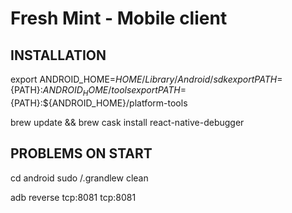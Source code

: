 Fresh Mint - Mobile client
=============================


INSTALLATION
------------

export ANDROID_HOME=${HOME}/Library/Android/sdk
export PATH=${PATH}:${ANDROID_HOME}/tools
export PATH=${PATH}:${ANDROID_HOME}/platform-tools

brew update && brew cask install react-native-debugger

PROBLEMS ON START
-----------

cd android
sudo /.grandlew clean

adb reverse tcp:8081 tcp:8081